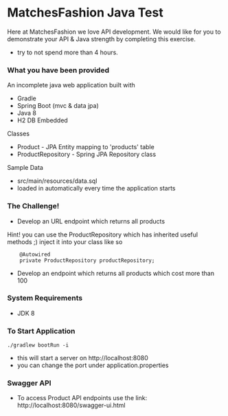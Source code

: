 # MatchesFashion Java Test

Here at MatchesFashion we love API development. 
We would like for you to demonstrate your API & Java strength by completing this exercise.

* try to not spend more than 4 hours.

### What you have been provided
An incomplete java web application built with 
* Gradle
* Spring Boot (mvc & data jpa)
* Java 8
* H2 DB Embedded

Classes
* Product - JPA Entity mapping to 'products' table
* ProductRepository - Spring JPA Repository class

Sample Data
* src/main/resources/data.sql
* loaded in automatically every time the application starts

### The Challenge!

* Develop an URL endpoint which returns all products

 Hint! you can use the ProductRepository which has inherited useful methods ;)  inject it into your class like so
```$xslt
	@Autowired
	private ProductRepository productRepository;

```


* Develop an endpoint which returns all products which cost more than 100


### System Requirements

* JDK 8


### To Start Application

```
./gradlew bootRun -i
```
* this will start a server on http://localhost:8080
* you can change the port under application.properties

### Swagger API

* To access Product API endpoints use the link: http://localhost:8080/swagger-ui.html
